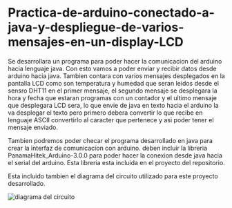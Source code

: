 # Practica-de-arduino-conectado-a-java-y-despliegue-de-varios-mensajes-en-un-display-LCD

Se desarrollara un programa para poder hacer la comunicacion
del arduino hacia lenguaje java. Con esto vamos a poder enviar
y recibir datos desde arduino hacia java. Tambien contara con
varios mensajes desplegados en la pantalla LCD como son temperatura y
humedad que seran leidos desde el sensro DHT11 en el primer mensaje,
el segundo mensaje se desplegara la hora y fecha que estaran programas
con un contador y el ultimo mensaje que desplegara LCD sera, lo que envie
de java en texto hacia el arduino la va desplegar el texto pero primero debera
convertir lo que recibe en lenguaje ASCII convertirlo al caracter que pertenece
y asi poder tener el mensaje enviado.

Tambien podremos poder checar el programa desarrollado en java para crear la
interfaz de comunicacion con arduino. deben incluir la libreria PanamaHitek_Arduino-3.0.0
para poder hacer la conexion desde java hacia el serial del arduino. Esta libreria
esta incluida en el proyecto del repositorio.

Esta incluido tambien el diagrama del circuito utilizado para este proyecto desarrollado.

![diagrama del circuito](https://user-images.githubusercontent.com/22648194/38740527-6a34fffe-3efd-11e8-9600-7c3d105614b4.png)
